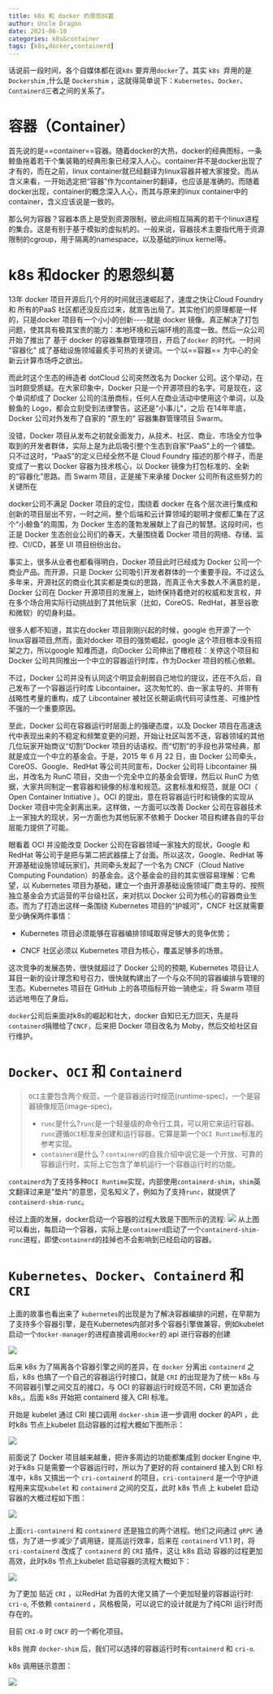```yaml
---
title: k8s 和 docker 的恩怨纠葛
author: Uncle Dragon
date: 2021-06-10
categories: k8s&container
tags: [k8s,docker,containerd]
---
```


话说前一段时间，各个自媒体都在说`k8s` 要弃用`docker`了。其实 `k8s `弃用的是 `Dockershim` ,什么是 `Dockershim` ，这就得简单说下：`Kubernetes`、`Docker`、`Containerd`三者之间的关系了。

# 容器（Container）

首先说的是==container==容器。随着docker的大热，docker的经典图标，一条鲸鱼拖着若干个集装箱的经典形象已经深入人心。container并不是docker出现了才有的，而在之前，linux container就已经翻译为linux容器并被大家接受。而从含义来看，一开始选定把“容器”作为container的翻译，也应该是准确的。而随着docker出现，container的概念深入人心，而其与原来的linux container中的container，含义应该说是一致的。

那么何为容器？容器本质上是受到资源限制，彼此间相互隔离的若干个linux进程的集合。这是有别于基于模拟的虚拟机的。一般来说，容器技术主要指代用于资源限制的cgroup，用于隔离的namespace，以及基础的linux kernel等。

# k8s 和docker 的恩怨纠葛

13年 docker 项目开源后几个月的时间就迅速崛起了，速度之快让Cloud Foundry 和 所有的PaaS 社区都还没反应过来，就宣告出局了。其实他们的原理都是一样的，只是docker 项目有一个小小的创新----就是 docker 镜像。真正解决了打包问题，使其具有极其宝贵的能力：本地环境和云端环境的高度一致。然后一众公司开始了推出了 基于 docker 的容器集群管理项目，开启了`docker` 的时代。一时间 "容器化" 成了基础设施领域最炙手可热的关键词。一个以==容器== 为中心的全新云计算市场呼之欲出。

而此时这个生态的缔造者 dotCloud  公司突然改名为 Docker 公司。这个举动，在当时颇受质疑。在大家印象中，Docker 只是一个开源项目的名字。可是现在，这个单词却成了 Docker 公司的注册商标，任何人在商业活动中使用这个单词，以及鲸鱼的 Logo，都会立刻受到法律警告。这还是"小事儿"，之后 在14年年底，Docker 公司对外发布了自家的 "原生的" 容器集群管理项目 Swarm。

没错，Docker 项目从发布之初就全面发力，从技术、社区、商业、市场全方位争取到的开发者群体，实际上是为此后吸引整个生态到自家“PaaS”上的一个铺垫。只不过这时，“PaaS”的定义已经全然不是 Cloud Foundry 描述的那个样子，而是变成了一套以 Docker 容器为技术核心，以 Docker 镜像为打包标准的、全新的“容器化”思路。而 Swarm 项目，正是接下来承接 Docker 公司所有这些努力的关键所在

docker公司不满足 Docker 项目的定位，围绕着 docker 在各个层次进行集成和创新的项目层出不穷，一时之间，整个后端和云计算领域的聪明才俊都汇集在了这个“小鲸鱼”的周围，为 Docker 生态的蓬勃发展献上了自己的智慧。这段时间，也正是 Docker 生态创业公司们的春天，大量围绕着 Docker 项目的网络、存储、监控、CI/CD，甚至 UI 项目纷纷出台。

事实上，很多从业者也都看得明白，Docker 项目此时已经成为 Docker 公司一个商业产品。而开源，只是 Docker 公司吸引开发者群体的一个重要手段。不过这么多年来，开源社区的商业化其实都是类似的思路，而真正令大多数人不满意的是，Docker 公司在 Docker 开源项目的发展上，始终保持着绝对的权威和发言权，并在多个场合用实际行动挑战到了其他玩家（比如，CoreOS、RedHat，甚至谷歌和微软）的切身利益。

很多人都不知道，其实在docker 项目刚刚兴起的时候，google 也开源了一个linux容器项目,然而，面对docker 项目的强势崛起，google 这个项目根本没有招架之力，所以google 知难而退，向Docker 公司伸出了橄榄枝：关停这个项目和Docker 公司共同推出一个中立的容器运行时库，作为Docker 项目的核心依赖。

不过，Docker 公司并没有认同这个明显会削弱自己地位的提议，还在不久后，自己发布了一个容器运行时库 Libcontainer。这次匆忙的、由一家主导的、并带有战略性考量的重构，成了 Libcontainer 被社区长期诟病代码可读性差、可维护性不强的一个重要原因。

至此，Docker 公司在容器运行时层面上的强硬态度，以及 Docker 项目在高速迭代中表现出来的不稳定和频繁变更的问题，开始让社区叫苦不迭，容器领域的其他几位玩家开始商议“切割”Docker 项目的话语权。而“切割”的手段也非常经典，那就是成立一个中立的基金会。于是，2015 年 6 月 22 日，由 Docker 公司牵头，CoreOS、Google、RedHat 等公司共同宣布，Docker 公司将 Libcontainer 捐出，并改名为 RunC 项目，交由一个完全中立的基金会管理，然后以 RunC 为依据，大家共同制定一套容器和镜像的标准和规范。这套标准和规范，就是 OCI（ Open Container Initiative ）。OCI 的提出，意在将容器运行时和镜像的实现从 Docker 项目中完全剥离出来。这样做，一方面可以改善 Docker 公司在容器技术上一家独大的现状，另一方面也为其他玩家不依赖于 Docker 项目构建各自的平台层能力提供了可能。

  眼看着 OCI 并没能改变 Docker 公司在容器领域一家独大的现状，Google 和 RedHat 等公司于是把与第二把武器摆上了台面。所以这次，Google、RedHat 等开源基础设施领域玩家们，共同牵头发起了一个名为 CNCF（Cloud Native Computing Foundation）的基金会。这个基金会的目的其实很容易理解：它希望，以 Kubernetes 项目为基础，建立一个由开源基础设施领域厂商主导的、按照独立基金会方式运营的平台级社区，来对抗以 Docker 公司为核心的容器商业生态。而为了打造出这样一条围绕 Kubernetes 项目的“护城河”，CNCF 社区就需要至少确保两件事情：

- Kubernetes 项目必须能够在容器编排领域取得足够大的竞争优势；

- CNCF 社区必须以 Kubernetes 项目为核心，覆盖足够多的场景。

这次竞争的发展态势，很快就超过了 Docker 公司的预期, Kubernetes 项目让人耳目一新的设计理念和号召力，很快就构建出了一个与众不同的容器编排与管理的生态。Kubernetes 项目在 GitHub 上的各项指标开始一骑绝尘，将 Swarm 项目远远地甩在了身后。

`docker`公司后来面对k8s的崛起和壮大，docker 自知已无力回天，先是将`containerd`捐赠给了`CNCF`，后来把 Docker 项目改名为 Moby，然后交给社区自行维护。

# `Docker`、`OCI` 和 `Containerd`

>  `OCI`主要包含两个规范，一个是容器运行时规范(runtime-spec)，一个是容器镜像规范(image-spec)。
>
>  -   `runc`是什么?`runc`是一个轻量级的命令行工具，可以用它来运行容器。`runc`遵循`OCI`标准来创建和运行容器，它算是第一个`OCI Runtime`标准的参考实现。
>  -   `containerd`是什么？`containerd`的自我介绍中说它是一个开放、可靠的容器运行时，实际上它包含了单机运行一个容器运行时的功能。

`containerd`为了支持多种`OCI Runtime`实现，内部使用`containerd-shim`，`shim`英文翻译过来是"垫片"的意思，见名知义了，例如为了支持`runc`，就提供了`containerd-shim-runc`。

经过上面的发展，docker启动一个容器的过程大致是下图所示的流程:
 ![](https://cdn.jsdelivr.net/gh/vinloong/imgchr@latest/notes/img/202201191047391.png)
从上图可以看出，每启动一个容器，实际上是`containerd`启动了一个`containerd-shim-runc`进程，即使`containerd`的挂掉也不会影响到已经启动的容器。

# `Kubernetes`、`Docker`、`Containerd` 和`CRI`

上面的故事也看出来了 `kubernetes`的出现是为了解决容器编排的问题，在早期为了支持多个容器引擎，是在Kubernetes内部对多个容器引擎做兼容，例如kubelet启动一个`docker-manager`的进程直接调用`docker`的 api 进行容器的创建

 ![](https://cdn.jsdelivr.net/gh/vinloong/imgchr@latest/notes/img/202201191047835.png)

后来 k8s 为了隔离各个容器引擎之间的差异，在 `docker` 分离出 `containerd` 之后，k8s 也搞了一个自己的容器运行时接口，就是 `CRI` 的出现是为了统一 k8s 与不同容器引擎之间交互的接口，与 OCI 的容器运行时规范不同，CRI 更加适合k8s,。后面 k8s 开始把 containerd 接入 CRI 标准。

开始是 kubelet 通过 CRI 接口调用 `docker-shim` 进一步调用 docker 的API ，此时k8s 节点上kubelet 启动容器的过程大概如下图所示：

 ![](https://cdn.jsdelivr.net/gh/vinloong/imgchr@latest/notes/img/202201191047694.png)

前面说了 Docker 项目越来越重，把许多周边的功能都集成到 docker Engine 中, 对于k8s 只是需要一个容器运行时，所以为了更好的将 containerd 接入到 CRI 标准中，k8s 又搞出一个 `cri-containerd` 的项目，`cri-containerd` 是一个守护进程用来实现`kubelet` 和 `containerd` 之间的交互，此时 k8s 节点 上 kubelet 启动容器的大概过程如下图：

 ![](https://cdn.jsdelivr.net/gh/vinloong/imgchr@latest/notes/img/202201191048233.png)

上面`cri-containerd` 和 `containerd` 还是独立的两个进程。他们之间通过 `gRPC` 通信，为了进一步减少了调用链，提高运行效率，后来在 `containerd` V1.1 时，将`cri-containerd` 改成了 `containerd` 的 `CRI` 插件，这让 k8s 启动 容器的过程更加高效，此时k8s 节点上kubelet 启动容器的流程大概如下：

 ![](https://cdn.jsdelivr.net/gh/vinloong/imgchr@latest/notes/img/202201191048569.png)



为了更加 贴近 `CRI` ，以RedHat 为首的大佬又搞了一个更加轻量的容器运行时: `cri-o`, 不依赖 `containerd` ，风格极简，可以说它的设计就是为了纯CRI 运行时而存在的。

目前 `CRI-O` 时 `CNCF` 的一个孵化项目。

k8s 抛弃 `docker-shim` 后，我们可以选择的容器运行时有`containerd` 和 `cri-o`.



k8s 调用链示意图：

 ![](https://cdn.jsdelivr.net/gh/vinloong/imgchr@latest/notes/img/202201191048915.png)





